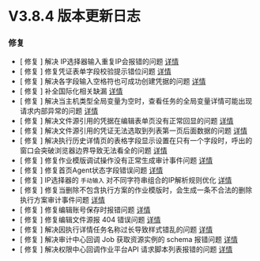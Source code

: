 # V3.8.4 版本更新日志



### 修复

- [ 修复 ] 解决 IP选择器输入重复IP会报错的问题 [详情](http://github.com/TencentBlueKing/bk-job/issues/2591)
- [ 修复 ] 修复凭证表单字段校验提示错位问题 [详情](http://github.com/TencentBlueKing/bk-job/issues/2588)
- [ 修复 ] 解决各字段输入空格符也可成功创建凭据的问题 [详情](http://github.com/TencentBlueKing/bk-job/issues/2587)
- [ 修复 ] 补全国际化相关缺漏 [详情](http://github.com/TencentBlueKing/bk-job/issues/2585)
- [ 修复 ] 解决当主机类型全局变量为空时，查看任务的全局变量详情可能出现请求内部异常的问题 [详情](http://github.com/TencentBlueKing/bk-job/issues/2583)
- [ 修复 ] 解决文件源引用的凭据在编辑表单页没有正常回显的问题 [详情](http://github.com/TencentBlueKing/bk-job/issues/2576)
- [ 修复 ] 解决文件源引用的凭证无法选取到列表第一页后面数据的问题 [详情](http://github.com/TencentBlueKing/bk-job/issues/2579)
- [ 修复 ] 解决执行历史详情页的表格字段显示设置在只有一个字段时，呼出的窗口会突破浏览器边界导致无法看全的问题 [详情](http://github.com/TencentBlueKing/bk-job/issues/2574)
- [ 修复 ] 修复作业模版调试操作没有正常生成审计事件问题 [详情](http://github.com/TencentBlueKing/bk-job/issues/2557)
- [ 修复 ] 修复首页Agent状态字段错误问题 [详情](http://github.com/TencentBlueKing/bk-job/issues/2562)
- [ 修复 ] IP选择器的 `手动输入` 对不同字符串组合的IP解析规则优化 [详情](http://github.com/TencentBlueKing/bk-job/issues/2531)
- [ 修复 ] 修复当删除不包含执行方案的作业模版时，会生成一条不合法的删除执行方案审计事件问题 [详情](http://github.com/TencentBlueKing/bk-job/issues/2558)
- [ 修复 ] 修复编辑账号保存时报错问题 [详情](http://github.com/TencentBlueKing/bk-job/issues/2553)
- [ 修复 ] 修复编辑文件源报 404 错误问题 [详情](http://github.com/TencentBlueKing/bk-job/issues/2554)
- [ 修复 ] 解决因执行详情任务名称过长导致样式错乱的问题 [详情](http://github.com/TencentBlueKing/bk-job/issues/2545)
- [ 修复 ] 解决审计中心回调 Job 获取资源实例的 schema 报错问题 [详情](http://github.com/TencentBlueKing/bk-job/issues/2541)
- [ 修复 ] 解决权限中心回调作业平台API 请求脚本列表报错的问题 [详情](http://github.com/TencentBlueKing/bk-job/issues/2540)